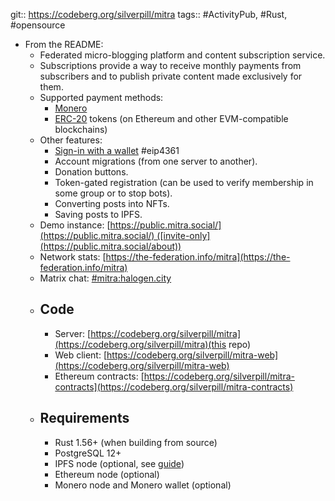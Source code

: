 git:: https://codeberg.org/silverpill/mitra
tags:: #ActivityPub, #Rust, #opensource

- From the README:
	- Federated micro-blogging platform and content subscription service.
	- Subscriptions provide a way to receive monthly payments from subscribers and to publish private content made exclusively for them.
	- Supported payment methods:
		- [Monero](https://www.getmonero.org/get-started/what-is-monero/)
		- [ERC-20](https://ethereum.org/en/developers/docs/standards/tokens/erc-20/) tokens (on Ethereum and other EVM-compatible blockchains)
	- Other features:
		- [Sign-in with a wallet](https://eips.ethereum.org/EIPS/eip-4361) #eip4361
		- Account migrations (from one server to another).
		- Donation buttons.
		- Token-gated registration (can be used to verify membership in some group or to stop bots).
		- Converting posts into NFTs.
		- Saving posts to IPFS.
	- Demo instance: [https://public.mitra.social/](https://public.mitra.social/) ([invite-only](https://public.mitra.social/about))
	- Network stats: [https://the-federation.info/mitra](https://the-federation.info/mitra)
	- Matrix chat: [#mitra:halogen.city](https://matrix.to/#/%23mitra:halogen.city)
	- ## [](https://codeberg.org/silverpill/mitra#code) Code
		- Server: [https://codeberg.org/silverpill/mitra](https://codeberg.org/silverpill/mitra)(this repo)
		- Web client: [https://codeberg.org/silverpill/mitra-web](https://codeberg.org/silverpill/mitra-web)
		- Ethereum contracts: [https://codeberg.org/silverpill/mitra-contracts](https://codeberg.org/silverpill/mitra-contracts)
	- ## [](https://codeberg.org/silverpill/mitra#requirements) Requirements
		- Rust 1.56+ (when building from source)
		- PostgreSQL 12+
		- IPFS node (optional, see [guide](https://codeberg.org/silverpill/mitra/src/branch/main/docs/ipfs.md))
		- Ethereum node (optional)
		- Monero node and Monero wallet (optional)